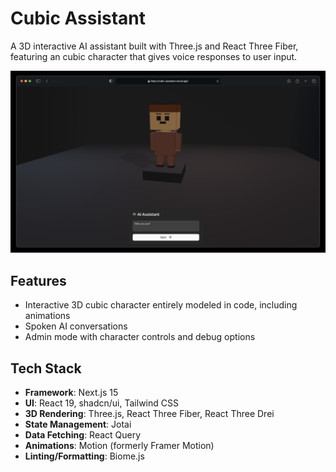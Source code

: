 # Cubic Assistant

A 3D interactive AI assistant built with Three.js and React Three Fiber, featuring an cubic character that gives voice responses to user input.

![Preview](README.png)

## Features

- Interactive 3D cubic character entirely modeled in code, including animations
- Spoken AI conversations
- Admin mode with character controls and debug options

## Tech Stack

- **Framework**: Next.js 15
- **UI**: React 19, shadcn/ui, Tailwind CSS
- **3D Rendering**: Three.js, React Three Fiber, React Three Drei
- **State Management**: Jotai
- **Data Fetching**: React Query
- **Animations**: Motion (formerly Framer Motion)
- **Linting/Formatting**: Biome.js
